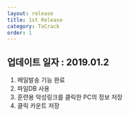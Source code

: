 ```yaml
---
layout: release
title: 1st Release
category: ToCrack
order: 1
---
```


## 업데이트 일자 : 2019.01.2
  1. 메일발송 기능 완료
  2. 파일DB 사용
  3. 훈련용 악성링크를 클릭한 PC의 정보 저장
  4. 클릭 카운트 저장
  